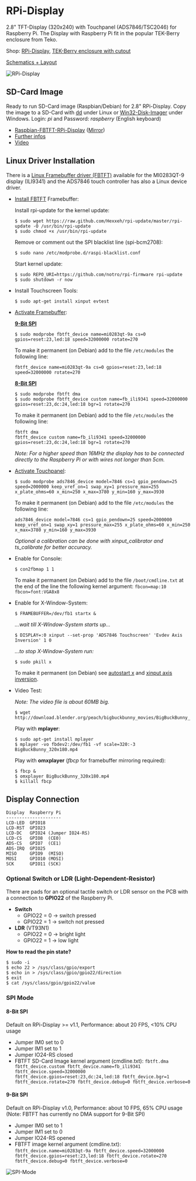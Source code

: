 # RPi-Display
2.8" TFT-Display (320x240) with Touchpanel (ADS7846/TSC2046) for Raspberry Pi.
The Display with Raspberry Pi fit in the popular TEK-Berry enclosure from Teko.

Shop:
[RPi-Display](http://www.watterott.com/en/RPi-Display), 
[TEK-Berry enclosure with cutout](http://www.watterott.com/index.php?page=search&page_action=query&desc=off&sdesc=on&keywords=RPi-Display)

[Schematics + Layout](https://github.com/watterott/RPi-Display/tree/master/pcb)

![RPi-Display](https://raw.github.com/watterott/RPi-Display/master/img/rpi-display.jpg)


## SD-Card Image

Ready to run SD-Card image (Raspbian/Debian) for 2.8" RPi-Display.
Copy the image to a SD-Card with [dd](http://en.wikipedia.org/wiki/Dd_%28Unix%29) under Linux or [Win32-Disk-Imager](http://sourceforge.net/projects/win32diskimager/) under Windows.
Login: *pi* and Password: *raspberry* (English keyboard)

* [Raspbian-FBTFT-RPi-Display](http://tronnes.org/fbtft/download.html) ([Mirror](http://www.watterott.net/fbtft/2014-01-07-wheezy-raspbian-2014-02-03-fbtft-RPi-Display.zip))
* [Further infos](https://github.com/notro/fbtft/wiki/FBTFT-shield-image)
* [Video](http://www.youtube.com/watch?v=a2CStAaMbmA)


## Linux Driver Installation

There is a [Linux Framebuffer driver (FBTFT)](https://github.com/notro/fbtft/wiki) available for the MI0283QT-9 display (ILI9341) and the ADS7846 touch controller has also a Linux device driver.

* [Install FBTFT](https://github.com/notro/fbtft/wiki#wiki-install) Framebuffer:

    Install rpi-update for the kernel update:
    ```
    $ sudo wget https://raw.github.com/Hexxeh/rpi-update/master/rpi-update -O /usr/bin/rpi-update
    $ sudo chmod +x /usr/bin/rpi-update
    ```

    Remove or comment out the SPI blacklist line (spi-bcm2708):
    ```
    $ sudo nano /etc/modprobe.d/raspi-blacklist.conf
    ```

    Start kernel update:
    ```
    $ sudo REPO_URI=https://github.com/notro/rpi-firmware rpi-update
    $ sudo shutdown -r now
    ```

* Install Touchscreen Tools:

    ```
    $ sudo apt-get install xinput evtest
    ```

* [Activate Framebuffer](https://github.com/notro/fbtft/wiki#wiki-enable-driver):

    **[9-Bit SPI](https://github.com/watterott/RPi-Display#9-bit-spi)**

    ```
    $ sudo modprobe fbtft_device name=mi0283qt-9a cs=0 gpios=reset:23,led:18 speed=32000000 rotate=270
    ```

    To make it permanent (on Debian) add to the file ```/etc/modules``` the following line:
    ```
    fbtft_device name=mi0283qt-9a cs=0 gpios=reset:23,led:18 speed=32000000 rotate=270
    ```

    **[8-Bit SPI](https://github.com/watterott/RPi-Display#8-bit-spi)**

    ```
    $ sudo modprobe fbtft dma
    $ sudo modprobe fbtft_device custom name=fb_ili9341 speed=32000000 gpios=reset:23,dc:24,led:18 bgr=1 rotate=270
    ```

    To make it permanent (on Debian) add to the file ```/etc/modules``` the following line:
    ```
    fbtft dma
    fbtft_device custom name=fb_ili9341 speed=32000000 gpios=reset:23,dc:24,led:18 bgr=1 rotate=270
    ```

    *Note: For a higher speed than 16MHz the display has to be connected directly to the Raspberry Pi or with wires not longer than 5cm.*

* [Activate Touchpanel](https://github.com/notro/fbtft/wiki/Touchpanel#wiki-watterott-mi0283qt-9a):

    ```
    $ sudo modprobe ads7846_device model=7846 cs=1 gpio_pendown=25 speed=2000000 keep_vref_on=1 swap_xy=1 pressure_max=255 x_plate_ohms=60 x_min=250 x_max=3780 y_min=160 y_max=3930
    ```

    To make it permanent (on Debian) add to the file ```/etc/modules``` the following line:
    ```
    ads7846_device model=7846 cs=1 gpio_pendown=25 speed=2000000 keep_vref_on=1 swap_xy=1 pressure_max=255 x_plate_ohms=60 x_min=250 x_max=3780 y_min=160 y_max=3930
    ```

    *Optional a calibration can be done with xinput_calibrator and ts_calibrate for better accuracy.*

* Enable for Console:

    ```
    $ con2fbmap 1 1
    ```

    To make it permanent (on Debian) add to the file ```/boot/cmdline.txt``` at the end of the line the following kernel argument: ```fbcon=map:10 fbcon=font:VGA8x8```

* Enable for X-Window-System:

    ```
    $ FRAMEBUFFER=/dev/fb1 startx & 
    ```

    *...wait till X-Window-System starts up...*
    ```
    $ DISPLAY=:0 xinput --set-prop 'ADS7846 Touchscreen' 'Evdev Axis Inversion' 1 0
    ```

    *...to stop X-Window-System run:*
    ```
    $ sudo pkill x
    ```

    To make it permanent (on Debian) see [autostart x](https://github.com/notro/fbtft/wiki#wiki-make-it-permanent-debian) and [xinput axis inversion](https://github.com/notro/fbtft/wiki/Touchpanel#wiki--xinput---make-it-permanent).

* Video Test:

    *Note: The video file is about 60MB big.*
    ```
    $ wget http://download.blender.org/peach/bigbuckbunny_movies/BigBuckBunny_320x180.mp4
    ```

    Play with **mplayer**:
    ```
    $ sudo apt-get install mplayer
    $ mplayer -vo fbdev2:/dev/fb1 -vf scale=320:-3 BigBuckBunny_320x180.mp4
    ```

    Play with **omxplayer** (*fbcp* for framebuffer mirroring required):
    ```
    $ fbcp &
    $ omxplayer BigBuckBunny_320x180.mp4
    $ killall fbcp
    ```


## Display Connection

    Display  Raspberry Pi
    ---------------------
    LCD-LED  GPIO18
    LCD-RST  GPIO23
    LCD-DC   GPIO24 (Jumper IO24-RS)
    LCD-CS   GPIO8  (CE0)
    ADS-CS   GPIO7  (CE1)
    ADS-IRQ  GPIO25
    MISO     GPIO9  (MISO)
    MOSI     GPIO10 (MOSI)
    SCK      GPIO11 (SCK)


### Optional Switch or LDR (Light-Dependent-Resistor)

There are pads for an optional tactile switch or LDR sensor on the PCB with a connection to **GPIO22** of the Raspberry Pi.
* **Switch**
  * GPIO22 = 0 -> switch pressed
  * GPIO22 = 1 -> switch not pressed
* **LDR** (VT93N1)
  * GPIO22 = 0 -> bright light
  * GPIO22 = 1 -> low light

**How to read the pin state?**

    $ sudo -i
    $ echo 22 > /sys/class/gpio/export
    $ echo in > /sys/class/gpio/gpio22/direction
    $ exit
    $ cat /sys/class/gpio/gpio22/value


### SPI Mode

#### 8-Bit SPI
Default on RPi-Display >= v1.1,
Performance: about 20 FPS, <10% CPU usage
* Jumper IM0 set to 0
* Jumper IM1 set to 1
* Jumper IO24-RS closed
* FBTFT SD-Card Image kernel argument (cmdline.txt): ```fbtft.dma fbtft_device.custom fbtft_device.name=fb_ili9341 fbtft_device.speed=32000000 fbtft_device.gpios=reset:23,dc:24,led:18 fbtft_device.bgr=1 fbtft_device.rotate=270 fbtft_device.debug=0 fbtft_device.verbose=0```

#### 9-Bit SPI
Default on RPi-Display v1.0,
Performance: about 10 FPS, 65% CPU usage (Note: FBTFT has currently no DMA support for 9-Bit SPI)
* Jumper IM0 set to 1
* Jumper IM1 set to 0
* Jumper IO24-RS opened
* FBTFT image kernel argument (cmdline.txt): ```fbtft_device.name=mi0283qt-9a fbtft_device.speed=32000000 fbtft_device.gpios=reset:23,led:18 fbtft_device.rotate=270 fbtft_device.debug=0 fbtft_device.verbose=0```

![SPI-Mode](https://raw.github.com/watterott/RPi-Display/master/img/spi-mode.jpg)

